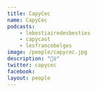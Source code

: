 ```yaml
---
title: CapyCec
name: CapyCec
podcasts:
    - lebestiairedesbesties
    - capycast
    - lesfrancobelges
image: /people/capycec.jpg
description: "🤸‍♀️"
twitter: capycec
facebook:
layout: people
---
```

